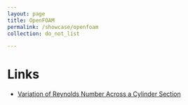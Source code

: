 ```yaml
---
layout: page
title: OpenFOAM
permalink: /showcase/openfoam
collection: do_not_list

---
```


# Links
- [Variation of Reynolds Number Across a Cylinder Section](reynolds-number-variation-cylinder-section)

